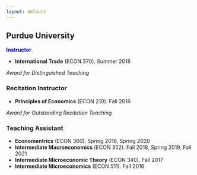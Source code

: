 ```yaml
---
layout: default
---
```



<!-- I have taught several courses, both as instructor and in my capacity as a Teaching Assistant at Purdue University. -->

## Purdue University

<span style="color:blue">**Instructor**</span>.

* **International Trade** (ECON 370). Summer 2018

*Award for Distinguished Teaching* 

### Recitation Instructor

* **Principles of Economics** (ECON 210).  Fall 2016

*Award for Outstanding Recitation Teaching*

### Teaching Assistant

* **Economentrics** (ECON 360). Spring 2019, Spring 2020
* **Intermediate Macroeconomics** (ECON 352). Fall 2018, Spring 2019, Fall 2021
* **Intermediate Microeconomic Theory** (ECON 340). Fall 2017
* **Intermediate Microeconomics** (ECON 511). Fall 2016

<!--

### Instructor

ECON 370 International Trade - Summer 2018

*Award for Distinguished Teaching* 

### Recitation Instructor

ECON 210 Principles of Economics - Fall 2016

*Award for Outstanding Recitation Teaching*

### Teaching Assistant

* ECON 360 Economentrics  - Spring 2019, Spring 2020
* ECON 352 Intermediate Macroeconomics - Fall 2018, Spring 2019, Fall 2021
* ECON 340 Intermediate Microeconomic Theory - Fall 2017
* ECON 511 Intermediate Microeconomics - Fall 2016
-->
